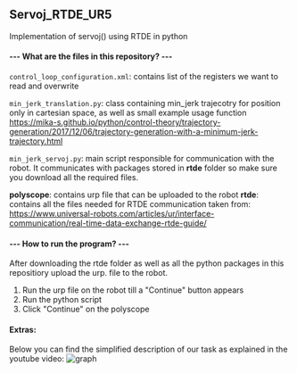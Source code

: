 ## Servoj_RTDE_UR5
Implementation of servoj() using RTDE in python

#### --- What are the files in this repository? ---
`control_loop_configuration.xml`: contains list of the registers we want to read and overwrite

`min_jerk_translation.py`: class containing min_jerk trajecotry for position only in cartesian space, as well as small example usage function
https://mika-s.github.io/python/control-theory/trajectory-generation/2017/12/06/trajectory-generation-with-a-minimum-jerk-trajectory.html

`min_jerk_servoj.py`: main script responsible for communication with the robot. It communicates with packages stored in **rtde** folder so make sure you download all the required files.

__polyscope__: contains urp file that can be uploaded to the robot
__rtde__: contains all the files needed for RTDE communication taken from: 
https://www.universal-robots.com/articles/ur/interface-communication/real-time-data-exchange-rtde-guide/

#### --- How to run the program? ---
After downloading the rtde folder as well as all the python packages in this repositiory upload the urp. file to the robot.
1) Run the urp file on the robot till a "Continue" button appears
2) Run the python script
3) Click "Continue" on the polyscope

#### Extras: 
 Below you can find the simplified description of our task as explained in the youtube video: 
![graph](https://user-images.githubusercontent.com/72759092/128363193-1e1929cd-c6dc-430f-9e93-6e97f150e4e4.jpg)

